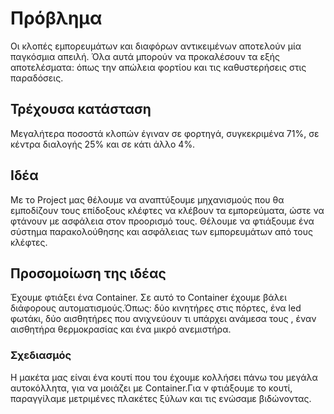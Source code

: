 # Πρόβλημα
Οι κλοπές εμπορευμάτων και διαφόρων αντικειμένων αποτελούν μία παγκόσμια απειλή. Όλα αυτά μπορούν να προκαλέσουν τα εξής αποτελέσματα: όπως την απώλεια φορτίου και τις καθυστερήσεις στις παραδόσεις.
## Τρέχουσα κατάσταση
Μεγαλήτερα ποσοστά κλοπών έγιναν σε φορτηγά, συγκεκριμένα 71%, σε κέντρα διαλογής 25% και σε κάτι άλλο 4%.
## Ιδέα
Με τo Project μας θέλουμε να αναπτύξουμε μηχανισμούς που θα εμποδίζουν τους επίδοξους κλέφτες να κλέβουν τα εμπορεύματα, ώστε να φτάνουν με ασφάλεια στον προορισμό τους.
Θέλουμε να φτιάξουμε ένα σύστημα παρακολούθησης και ασφάλειας των εμπορευμάτων από τους κλέφτες.
## Προσομοίωση της ιδέας
Έχουμε φτιάξει ένα Container. Σε αυτό το Container έχουμε βάλει διάφορους αυτοματισμούς.Όπως: δύο κινητήρες στις πόρτες, ένα led φωτάκι, δύο αισθητήρες που ανιχνεύουν τι υπάρχει ανάμεσα τους , έναν αισθητήρα θερμοκρασίας και ένα μικρό ανεμιστήρα.     
### Σχεδιασμός
Η μακέτα μας είναι ένα κουτί που του έχουμε κολλήσει πάνω του μεγάλα αυτοκόλλητα, για να μοιάζει με Container.Για ν φτιάξουμε το κουτί, παραγγίλαμε μετριμένες πλακέτες ξύλων και τις ενώσαμε βιδώνοντας. 
